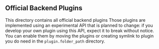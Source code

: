 ## Official Backend Plugins

This directory contains all official backend plugins
Those plugins are implemented using an experimental API that is planned to change: if you develop your own plugin using this API, expect it to break without notice.
You can enable them by moving the plugins or creating symlink to plugin you do need in the `plugin.folder_path` directory.
